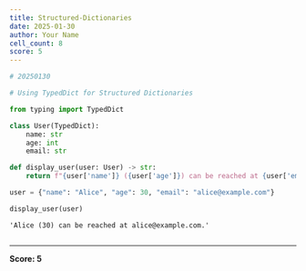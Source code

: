 ```yaml
---
title: Structured-Dictionaries
date: 2025-01-30
author: Your Name
cell_count: 8
score: 5
---
```


```python
# 20250130
```


```python
# Using TypedDict for Structured Dictionaries
```


```python
from typing import TypedDict
```


```python
class User(TypedDict):
    name: str
    age: int
    email: str
```


```python
def display_user(user: User) -> str:
    return f"{user['name']} ({user['age']}) can be reached at {user['email']}."
```


```python
user = {"name": "Alice", "age": 30, "email": "alice@example.com"}
```


```python
display_user(user)
```




    'Alice (30) can be reached at alice@example.com.'




```python

```


---
**Score: 5**
